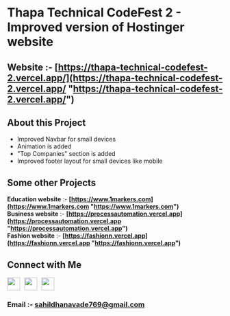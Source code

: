 
# Thapa Technical CodeFest 2 - Improved version of Hostinger website

## **Website** :- **[https://thapa-technical-codefest-2.vercel.app/](https://thapa-technical-codefest-2.vercel.app/ "https://thapa-technical-codefest-2.vercel.app/")**


## **About this Project**  
- Improved Navbar for small devices  
- Animation is added  
- "Top Companies" section is added  
- Improved footer layout for small devices like mobile 


## **Some other Projects**  

**Education website** :- **[https://www.1markers.com](https://www.1markers.com "https://www.1markers.com")**  
**Business website** :- **[https://processautomation.vercel.app](https://processautomation.vercel.app "https://processautomation.vercel.app")**  
**Fashion website** :- **[https://fashionn.vercel.app](https://fashionn.vercel.app "https://fashionn.vercel.app")**




## **Connect with Me**

[<img style="margin-right: 10px" src=https://thapa-technical-codefest-2.vercel.app/images/instagram.png height=30>](https://m.youtube.com/c/sahildhanawade)[<img style="margin-right: 10px" src=https://thapa-technical-codefest-2.vercel.app/images/linkedin.png height=30>](https://m.youtube.com/c/sahildhanawade)[<img src=https://thapa-technical-codefest-2.vercel.app/images/youtube.png height=30>](https://m.youtube.com/c/sahildhanawade)

### **Email** :- **[sahildhanavade769@gmail.com](mailto:sahildhanavade769@gmail.com)**